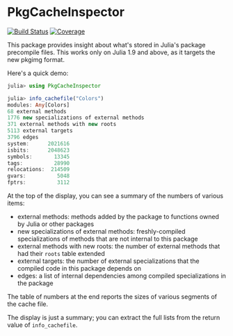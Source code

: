 # PkgCacheInspector

[![Build Status](https://github.com/timholy/PkgCacheInspector.jl/actions/workflows/CI.yml/badge.svg?branch=main)](https://github.com/timholy/PkgCacheInspector.jl/actions/workflows/CI.yml?query=branch%3Amain)
[![Coverage](https://codecov.io/gh/timholy/PkgCacheInspector.jl/branch/main/graph/badge.svg)](https://codecov.io/gh/timholy/PkgCacheInspector.jl)

This package provides insight about what's stored in Julia's package precompile files.
This works only on Julia 1.9 and above, as it targets the new pkgimg format.

Here's a quick demo:

```julia
julia> using PkgCacheInspector

julia> info_cachefile("Colors")
modules: Any[Colors]
68 external methods
1776 new specializations of external methods
371 external methods with new roots
5113 external targets
3796 edges
system:      2021616
isbits:      2048623
symbols:       13345
tags:          28990
relocations:  214509
gvars:          5048
fptrs:          3112
```

At the top of the display, you can see a summary of the numbers of various items:

- external methods: methods added by the package to functions owned by Julia or other packages
- new specializations of external methods: freshly-compiled specializations of methods that are not internal to this package
- external methods with new roots: the number of external methods that had their `roots` table extended
- external targets: the number of external specializations that the compiled code in this package depends on
- edges: a list of internal dependencies among compiled specializations in the package

The table of numbers at the end reports the sizes of various segments of the cache file.

The display is just a summary; you can extract the full lists from the return value of `info_cachefile`.
